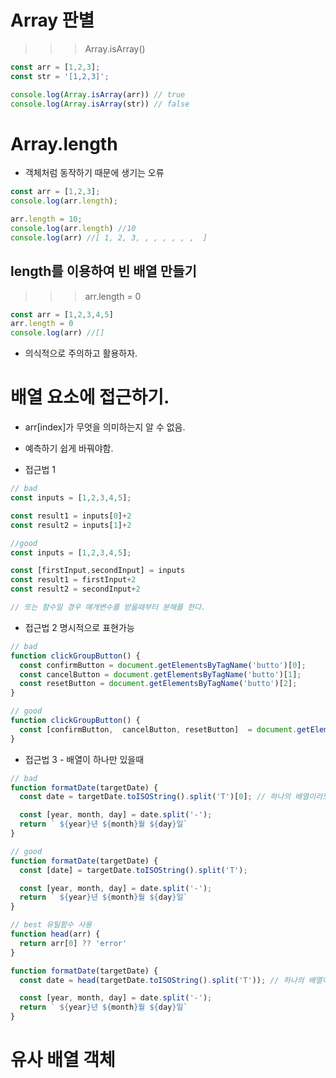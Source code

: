 # Array 판별
>>> Array.isArray()

```js
const arr = [1,2,3];
const str = '[1,2,3]';

console.log(Array.isArray(arr)) // true
console.log(Array.isArray(str)) // false
```
# Array.length
- 객체처럼 동작하기 때문에 생기는 오류
```js
const arr = [1,2,3];
console.log(arr.length);

arr.length = 10;
console.log(arr.length) //10
console.log(arr) //[ 1, 2, 3, , , , , , ,  ]
```
## length를 이용하여 빈 배열 만들기
>>> arr.length = 0
```js
const arr = [1,2,3,4,5]
arr.length = 0
console.log(arr) //[]
```
- 의식적으로 주의하고 활용하자.

# 배열 요소에 접근하기.
- arr[index]가 무엇을 의미하는지 알 수 없음.
- 예측하기 쉽게 바꿔야함.

- 접근법 1
```js
// bad
const inputs = [1,2,3,4,5];

const result1 = inputs[0]+2
const result2 = inputs[1]+2

//good
const inputs = [1,2,3,4,5];

const [firstInput,secondInput] = inputs
const result1 = firstInput+2
const result2 = secondInput+2

// 또는 함수일 경우 매개변수를 받을때부터 분해를 한다.
```
- 접근법 2
명시적으로 표현가능
```js
// bad
function clickGroupButton() {
  const confirmButton = document.getElementsByTagName('butto')[0];
  const cancelButton = document.getElementsByTagName('butto')[1];
  const resetButton = document.getElementsByTagName('butto')[2];
}

// good
function clickGroupButton() {
  const [confirmButton,  cancelButton, resetButton]  = document.getElementsByTagName('butto');
}
```
- 접근법 3 - 배열이 하나만 있을때
```js
// bad
function formatDate(targetDate) {
  const date = targetDate.toISOString().split('T')[0]; // 하나의 배열이라도 [0]을 지양하자.

  const [year, month, day] = date.split('-');
  return ` ${year}년 ${month}월 ${day}일`
}

// good
function formatDate(targetDate) {
  const [date] = targetDate.toISOString().split('T');

  const [year, month, day] = date.split('-');
  return ` ${year}년 ${month}월 ${day}일`
}

// best 유틸함수 사용
function head(arr) {
  return arr[0] ?? 'error'
}

function formatDate(targetDate) {
  const date = head(targetDate.toISOString().split('T')); // 하나의 배열이라도 [0]을 지양하자.

  const [year, month, day] = date.split('-');
  return ` ${year}년 ${month}월 ${day}일`
}
```

# 유사 배열 객체
